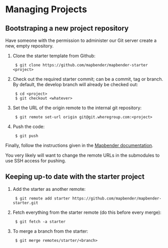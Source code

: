 Managing Projects
=================

Bootstraping a new project repository
-------------------------------------

Have someone with the permission to administer our Git server create a new,
empty repository.

1. Clone the starter template from Github:

        $ git clone https://github.com/mapbender/mapbender-starter <project>
    
2. Check out the required starter commit; can be a commit, tag or branch. By
   default, the develop branch will already be checked out:

        $ cd <project>
        $ git checkout <whatever>
    
4. Set the URL of the origin remote to the internal git repository:

        $ git remote set-url origin git@git.wheregroup.com:<project>
        
5. Push the code:

        $ git push

Finally, follow the instructions given in the
[Mapbender documentation](http://doc.mapbender3.org/en/book/installation_git.html).

You very likely will want to change the remote URLs in the submodules to use
SSH access for pushing.

Keeping up-to date with the starter project
-------------------------------------------

1) Add the starter as another remote:

        $ git remote add starter https://github.com/mapbender/mapbender-starter.git
        
2) Fetch everything from the starter remote (do this before every merge):

        $ git fetch -a starter
        
3) To merge a branch from the starter:

        $ git merge remotes/starter/<branch>
